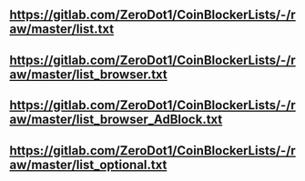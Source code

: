 ## https://gitlab.com/ZeroDot1/CoinBlockerLists/-/raw/master/list.txt
## https://gitlab.com/ZeroDot1/CoinBlockerLists/-/raw/master/list_browser.txt
## https://gitlab.com/ZeroDot1/CoinBlockerLists/-/raw/master/list_browser_AdBlock.txt
## https://gitlab.com/ZeroDot1/CoinBlockerLists/-/raw/master/list_optional.txt
